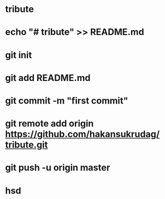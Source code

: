 # tribute

# echo "# tribute" >> README.md
# git init
# git add README.md
# git commit -m "first commit"
# git remote add origin https://github.com/hakansukrudag/tribute.git
# git push -u origin master

# hsd
